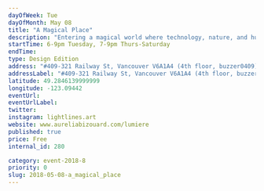 ```yaml
---
dayOfWeek: Tue
dayOfMonth: May 08
title: "A Magical Place"
description: "Entering a magical world where technology, nature, and human beings meet. Dive into a world of light designed to deliver a message of positive impact and immerse your senses in colourful visuals and relaxing music."
startTime: 6-9pm Tuesday, 7-9pm Thurs-Saturday
endTime: 
type: Design Edition
address: "#409-321 Railway St, Vancouver V6A1A4 (4th floor, buzzer0409), Vancouver, BC, Canada"
addressLabel: "#409-321 Railway St, Vancouver V6A1A4 (4th floor, buzzer0409)"
latitude: 49.2846139999999
longitude: -123.09442
eventUrl: 
eventUrlLabel: 
twitter: 
instagram: lightlines.art
website: www.aureliabizouard.com/lumiere
published: true
price: Free
internal_id: 280

category: event-2018-8
priority: 0
slug: 2018-05-08-a_magical_place
---
```

